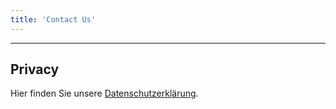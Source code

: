 ```yaml
---
title: 'Contact Us'
---
```



---

## Privacy

Hier finden Sie unsere [Datenschutzerklärung](datenschutz).
